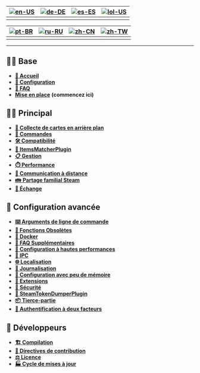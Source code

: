 | [![en-US](https://raw.githubusercontent.com/hjnilsson/country-flags/master/png100px/us.png)](https://github.com/JustArchiNET/ArchiSteamFarm/wiki/Home) | [![de-DE](https://raw.githubusercontent.com/hjnilsson/country-flags/master/png100px/de.png)](https://github.com/JustArchiNET/ArchiSteamFarm/wiki/Home-de-DE) | [![es-ES](https://raw.githubusercontent.com/hjnilsson/country-flags/master/png100px/es.png)](https://github.com/JustArchiNET/ArchiSteamFarm/wiki/Home-es-ES) | [![lol-US](https://raw.githubusercontent.com/JustArchiNET/ArchiSteamFarm/main/resources/lol-US.png)](https://github.com/JustArchiNET/ArchiSteamFarm/wiki/Home-lol-US) |
| ------------------------------------------------------------------------------------------------------------------------------------------------------ | ------------------------------------------------------------------------------------------------------------------------------------------------------------ | ------------------------------------------------------------------------------------------------------------------------------------------------------------ | --------------------------------------------------------------------------------------------------------------------------------------------------------------------- |
|                                                                                                                                                        |                                                                                                                                                              |                                                                                                                                                              |                                                                                                                                                                       |

| [![pt-BR](https://raw.githubusercontent.com/hjnilsson/country-flags/master/png100px/br.png)](https://github.com/JustArchiNET/ArchiSteamFarm/wiki/Home-pt-BR) | [![ru-RU](https://raw.githubusercontent.com/hjnilsson/country-flags/master/png100px/ru.png)](https://github.com/JustArchiNET/ArchiSteamFarm/wiki/Home-ru-RU) | [![zh-CN](https://raw.githubusercontent.com/hjnilsson/country-flags/master/png100px/cn.png)](https://github.com/JustArchiNET/ArchiSteamFarm/wiki/Home-zh-CN) | [![zh-TW](https://raw.githubusercontent.com/hjnilsson/country-flags/master/png100px/tw.png)](https://github.com/JustArchiNET/ArchiSteamFarm/wiki/Home-zh-TW) |
| ------------------------------------------------------------------------------------------------------------------------------------------------------------ | ------------------------------------------------------------------------------------------------------------------------------------------------------------ | ------------------------------------------------------------------------------------------------------------------------------------------------------------ | ------------------------------------------------------------------------------------------------------------------------------------------------------------ |
|                                                                                                                                                              |                                                                                                                                                              |                                                                                                                                                              |                                                                                                                                                              |

***

## 👨‍🏫 Base

* **[🏡 Accueil](https://github.com/JustArchiNET/ArchiSteamFarm/wiki/Home)**
* **[🔧 Configuration](https://github.com/JustArchiNET/ArchiSteamFarm/wiki/Configuration)**
* **[💬 FAQ](https://github.com/JustArchiNET/ArchiSteamFarm/wiki/FAQ)**
* **[Mise en place](https://github.com/JustArchiNET/ArchiSteamFarm/wiki/Setting-up)** **(commencez ici)**


## 👨‍🎓 Principal

* **[👥 Collecte de cartes en arrière plan](https://github.com/JustArchiNET/ArchiSteamFarm/wiki/Background-games-redeemer)**
* **[📢 Commandes](https://github.com/JustArchiNET/ArchiSteamFarm/wiki/Commands)**
* **[🛠️ Compatibilité](https://github.com/JustArchiNET/ArchiSteamFarm/wiki/Compatibility)**
* **[🧩 ItemsMatcherPlugin](https://github.com/JustArchiNET/ArchiSteamFarm/wiki/ItemsMatcherPlugin)**
* **[📋 Gestion](https://github.com/JustArchiNET/ArchiSteamFarm/wiki/Management)**
* **[⏱️ Performance](https://github.com/JustArchiNET/ArchiSteamFarm/wiki/Performance)**
* **[📡 Communication à distance](https://github.com/JustArchiNET/ArchiSteamFarm/wiki/Remote-communication)**
* **[👪 Partage familial Steam](https://github.com/JustArchiNET/ArchiSteamFarm/wiki/Steam-Family-Sharing)**
* **[🔄 Échange](https://github.com/JustArchiNET/ArchiSteamFarm/wiki/Trading)**


## 🧙 Configuration avancée

* **[⌨️ Arguments de ligne de commande](https://github.com/JustArchiNET/ArchiSteamFarm/wiki/Command-line-arguments)**
* **[🚧 Fonctions Obsolètes](https://github.com/JustArchiNET/ArchiSteamFarm/wiki/Deprecation)**
* **[🐳 Docker](https://github.com/JustArchiNET/ArchiSteamFarm/wiki/Docker)**
* **[🤔 FAQ Supplémentaires](https://github.com/JustArchiNET/ArchiSteamFarm/wiki/Extended-FAQ)**
* **[🚀 Configuration à hautes performances](https://github.com/JustArchiNET/ArchiSteamFarm/wiki/High-performance-setup)**
* **[🔗 IPC](https://github.com/JustArchiNET/ArchiSteamFarm/wiki/IPC)**
* **[🌐 Localisation](https://github.com/JustArchiNET/ArchiSteamFarm/wiki/Localization)**
* **[📝 Journalisation](https://github.com/JustArchiNET/ArchiSteamFarm/wiki/Logging)**
* **[💾 Configuration avec peu de mémoire](https://github.com/JustArchiNET/ArchiSteamFarm/wiki/Low-memory-setup)**
* **[🔌 Extensions](https://github.com/JustArchiNET/ArchiSteamFarm/wiki/Plugins)**
* **[🔐 Sécurité](https://github.com/JustArchiNET/ArchiSteamFarm/wiki/Security)**
* **[🧩 SteamTokenDumperPlugin](https://github.com/JustArchiNET/ArchiSteamFarm/wiki/SteamTokenDumperPlugin)**
* **[📦 Tierce-partie](https://github.com/JustArchiNET/ArchiSteamFarm/wiki/Third-party)**
* **[📵 Authentification à deux facteurs](https://github.com/JustArchiNET/ArchiSteamFarm/wiki/Two-factor-authentication)**


## 👷 Développeurs

* **[🏗️ Compilation](https://github.com/JustArchiNET/ArchiSteamFarm/wiki/Compilation)**
* **[🤝 Directives de contribution](https://github.com/JustArchiNET/ArchiSteamFarm/blob/main/.github/CONTRIBUTING.md)**
* **[⚖️ Licence](https://github.com/JustArchiNET/ArchiSteamFarm/wiki/License)**
* **[🏭 Cycle de mises à jour](https://github.com/JustArchiNET/ArchiSteamFarm/wiki/Release-cycle)**